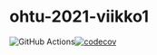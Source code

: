 # ohtu-2021-viikko1

![GitHub Actions](https://github.com/Kaltsoon/ohtu-2021-viikko1/workflows/CI/badge.svg)[![codecov](https://codecov.io/gh/k0psutin/ohtu-2021-viikko1/branch/main/graph/badge.svg?token=P9E420GZLU)](https://codecov.io/gh/k0psutin/ohtu-2021-viikko1)
